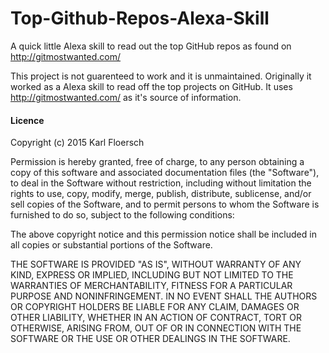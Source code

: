 # Top-Github-Repos-Alexa-Skill
A quick little Alexa skill to read out the top GitHub repos as found on http://gitmostwanted.com/

This project is not guarenteed to work and it is unmaintained. Originally it worked as a Alexa
skill to read off the top projects on GitHub. It uses http://gitmostwanted.com/ as it's source
of information.

#### Licence

Copyright (c) 2015 Karl Floersch

Permission is hereby granted, free of charge, to any person obtaining a copy
of this software and associated documentation files (the "Software"), to deal
in the Software without restriction, including without limitation the rights
to use, copy, modify, merge, publish, distribute, sublicense, and/or sell
copies of the Software, and to permit persons to whom the Software is
furnished to do so, subject to the following conditions:



The above copyright notice and this permission notice shall be included in
all copies or substantial portions of the Software.



THE SOFTWARE IS PROVIDED "AS IS", WITHOUT WARRANTY OF ANY KIND, EXPRESS OR
IMPLIED, INCLUDING BUT NOT LIMITED TO THE WARRANTIES OF MERCHANTABILITY,
FITNESS FOR A PARTICULAR PURPOSE AND NONINFRINGEMENT.  IN NO EVENT SHALL THE
AUTHORS OR COPYRIGHT HOLDERS BE LIABLE FOR ANY CLAIM, DAMAGES OR OTHER
LIABILITY, WHETHER IN AN ACTION OF CONTRACT, TORT OR OTHERWISE, ARISING FROM,
OUT OF OR IN CONNECTION WITH THE SOFTWARE OR THE USE OR OTHER DEALINGS IN
THE SOFTWARE.
